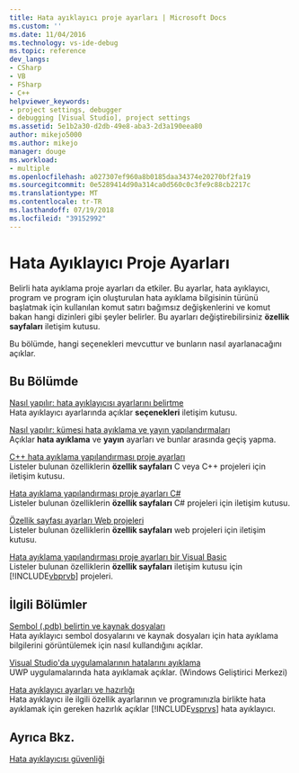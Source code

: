 ```yaml
---
title: Hata ayıklayıcı proje ayarları | Microsoft Docs
ms.custom: ''
ms.date: 11/04/2016
ms.technology: vs-ide-debug
ms.topic: reference
dev_langs:
- CSharp
- VB
- FSharp
- C++
helpviewer_keywords:
- project settings, debugger
- debugging [Visual Studio], project settings
ms.assetid: 5e1b2a30-d2db-49e8-aba3-2d3a190eea80
author: mikejo5000
ms.author: mikejo
manager: douge
ms.workload:
- multiple
ms.openlocfilehash: a027307ef960a8b0185daa34374e20270bf2fa19
ms.sourcegitcommit: 0e5289414d90a314ca0d560c0c3fe9c88cb2217c
ms.translationtype: MT
ms.contentlocale: tr-TR
ms.lasthandoff: 07/19/2018
ms.locfileid: "39152992"
---
```

# <a name="debugger-project-settings"></a>Hata Ayıklayıcı Proje Ayarları
Belirli hata ayıklama proje ayarları da etkiler. Bu ayarlar, hata ayıklayıcı, program ve program için oluşturulan hata ayıklama bilgisinin türünü başlatmak için kullanılan komut satırı bağımsız değişkenlerini ve komut bakan hangi dizinleri gibi şeyler belirler. Bu ayarları değiştirebilirsiniz **özellik sayfaları** iletişim kutusu.  
  
 Bu bölümde, hangi seçenekleri mevcuttur ve bunların nasıl ayarlanacağını açıklar.  
  
## <a name="in-this-section"></a>Bu Bölümde  
 [Nasıl yapılır: hata ayıklayıcısı ayarlarını belirtme](../debugger/how-to-specify-debugger-settings.md)  
 Hata ayıklayıcı ayarlarında açıklar **seçenekleri** iletişim kutusu.  
  
 [Nasıl yapılır: kümesi hata ayıklama ve yayın yapılandırmaları](../debugger/how-to-set-debug-and-release-configurations.md)  
 Açıklar **hata ayıklama** ve **yayın** ayarları ve bunlar arasında geçiş yapma.  
  
 [C++ hata ayıklama yapılandırması proje ayarları](../debugger/project-settings-for-a-cpp-debug-configuration.md)  
 Listeler bulunan özelliklerin **özellik sayfaları** C veya C++ projeleri için iletişim kutusu.  
  
 [Hata ayıklama yapılandırması proje ayarları C#](../debugger/project-settings-for-csharp-debug-configurations.md)  
 Listeler bulunan özelliklerin **özellik sayfaları** C# projeleri için iletişim kutusu.  
  
 [Özellik sayfası ayarları Web projeleri](../debugger/property-pages-settings-for-web-projects.md)  
 Listeler bulunan özelliklerin **özellik sayfaları** web projeleri için iletişim kutusu.  
  
 [Hata ayıklama yapılandırması proje ayarları bir Visual Basic](../debugger/project-settings-for-a-visual-basic-debug-configuration.md)  
 Listeler bulunan özelliklerin **özellik sayfaları** iletişim kutusu için [!INCLUDE[vbprvb](../code-quality/includes/vbprvb_md.md)] projeleri.  
  
## <a name="related-sections"></a>İlgili Bölümler  
 [Sembol (.pdb) belirtin ve kaynak dosyaları](../debugger/specify-symbol-dot-pdb-and-source-files-in-the-visual-studio-debugger.md)  
 Hata ayıklayıcı sembol dosyalarını ve kaynak dosyaları için hata ayıklama bilgilerini görüntülemek için nasıl kullandığını açıklar.  
  
 [Visual Studio'da uygulamalarının hatalarını ayıklama](../debugger/debug-store-apps-in-visual-studio.md)  
 UWP uygulamalarında hata ayıklamak açıklar. (Windows Geliştirici Merkezi)  
  
 [Hata ayıklayıcı ayarları ve hazırlığı](../debugger/debugger-settings-and-preparation.md)  
 Hata ayıklayıcı ile ilgili özellik ayarlarının ve programınızla birlikte hata ayıklamak için gereken hazırlık açıklar [!INCLUDE[vsprvs](../code-quality/includes/vsprvs_md.md)] hata ayıklayıcı.  
  
## <a name="see-also"></a>Ayrıca Bkz.  
 [Hata ayıklayıcısı güvenliği](../debugger/debugger-security.md)